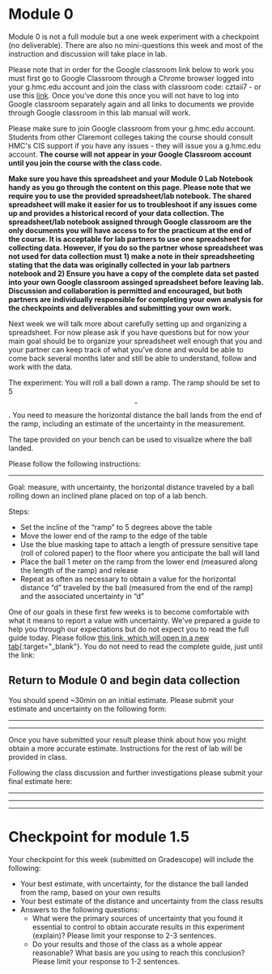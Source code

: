 # Module 0

Module 0 is not a full module but a one week experiment with a checkpoint (no deliverable). There are also no mini-questions this week and most of the instruction and discussion will take place in lab.

Please note that in order for the Google classroom link below to work you must first go to Google Classroom through a Chrome browser logged into your g.hmc.edu account and join the class with classroom code: cztaii7  - or use this [link](https://classroom.google.com/c/MzY5MzA2OTcxNzM4?cjc=cztaii7). Once you've done this once you will not have to log into Google classroom separately again and all links to documents we provide through Google classroom in this lab manual will work.

Please make sure to join Google classroom from your g.hmc.edu account. Students from other Claremont colleges taking the course should consult HMC's CIS support if you have any issues - they will issue you a g.hmc.edu account. **The course will not appear in your Google Classroom account until you join the course with the class code.**

**Make sure you have this spreadsheet and your Module 0 Lab Notebook handy as you go through the content on this page. Please note that we require you to use the provided spreadsheet/lab notebook. The shared spreadsheet will make it easier for us to troubleshoot if any issues come up and provides a historical record of your data collection. The spreadsheet/lab notebook assigned through Google classroom are the only documents you will have access to for the practicum at the end of the course. It is acceptable for lab partners to use one spreadsheet for collecting data. However, if you do so the partner whose spreadsheet was not used for data collection must 1) make a note in their spreadsheeting stating that the data was originally collected in your lab partners notebook and 2) Ensure you have a copy of the complete data set pasted into your own Google classroom assinged spreadsheet before leaving lab. Discussion and collaboration is permitted and encouraged, but both partners are individually responsible for completing your own analysis for the checkpoints and deliverables and submitting your own work.**

Next week we will talk more about carefully setting up and organizing a spreadsheet. For now please ask if you have questions but for now your main goal should be to organize your spreadsheet well enough that you and your partner can keep track of what you've done and would be able to come back several months later and still be able to understand, follow and work with the data.


The experiment: You will roll a ball down a ramp. The ramp should be set to 5$$^{\circ}$$. You need to measure the horizontal distance the ball lands from the end of the ramp, including an estimate of the uncertainty in the measurement.

The tape provided on your bench can be used to visualize where the ball landed. 

Please follow the following instructions:

-------------------------------------------------------------------------

Goal: measure, with uncertainty, the horizontal distance traveled by a ball rolling down an inclined plane placed on top of a lab bench.

Steps:
+ Set the incline of the “ramp” to 5 degrees above the table 
+ Move the lower end of the ramp to the edge of the table
+ Use the blue masking tape to attach a length of pressure sensitive tape (roll of colored paper) to the floor where you anticipate the ball will land
+ Place the ball 1 meter on the ramp from the lower end (measured along the length of the ramp) and release
+ Repeat as often as necessary to obtain a value for the horizontal distance “d” traveled by the ball (measured from the end of the ramp) and the associated uncertainty in “d”

One of our goals in these first few weeks is to become comfortable with what it means to report a value with uncertainty. We've prepared a guide to help you through our expectations but do not expect you to read the full guide today. Please follow [this link, which will open in a new tab](uncertainty-introduction#random-uncertainty){:target="_blank"}. You do not need to read the complete guide, just until the link:

## Return to Module 0 and begin data collection

You should spend ~30min on an initial estimate. Please submit your estimate and uncertainty on the following form:

--------------------------

--------------------------
Once you have submitted your result please think about how you might obtain a more accurate estimate. Instructions for the rest of lab will be provided in class.

Following the class discussion and further investigations please submit your final estimate here:

--------------------------------
--------------------------------
----------------------------------------------------------------
# Checkpoint for module 1.5

Your checkpoint for this week (submitted on Gradescope) will include the following:

+ Your best estimate, with uncertainty, for the distance the ball landed from the ramp, based on your own results
+ Your best estimate of the distance and uncertainty from the class results
+ Answers to the following questions:
    - What were the primary sources of uncertainty that you found it essential to control to obtain accurate results in this experiment (explain)? Please limit your response to 2-3 sentences.
    - Do your results and those of the class as a whole appear reasonable? What basis are you using to reach this conclusion? Please limit your response to 1-2 sentences.

